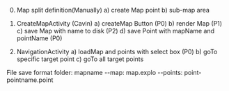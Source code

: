 0. Map split definition(Manually)
    a) create Map point
    b) sub-map area

1. CreateMapActivity (Cavin)
    a) createMap Button (P0)
    b) render Map (P1)
    c) save Map with name to disk (P2)
    d) save Point with mapName and pointName (P0)
    
2. NavigationActivity
    a) loadMap and points with select box (P0)
    b) goTo specific target point
    c) goTo all target points
    
File save format
folder: mapname
--map: map.explo
--points: point-pointname.point
